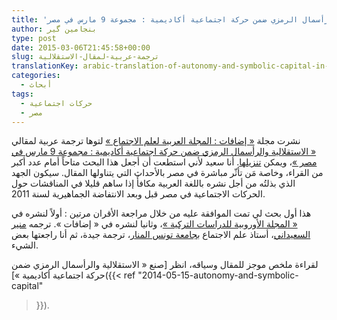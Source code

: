 ```yaml
---
title: 'ترجمة عربية لمقال « الاستقلالية والرأسمال الرمزي ضمن حركة اجتماعية أكاديمية : مجموعة 9 مارس في مصر »'
author: بنجامين گير
type: post
date: 2015-03-06T21:45:58+00:00
slug: ترجمة-عربية-لمقال-الاستقلالية
translationKey: arabic-translation-of-autonomy-and-symbolic-capital-in-an-academic-social-movement
categories:
  - أبحاث
tags:
  - حركات اجتماعية
  - مصر
---
```


نشرت مجلة
[« إضافات : المجلة العربية لعلم الاجتماع »](https://caus.org.lb/product-category/%D9%85%D8%AC%D9%84%D8%A9-%D8%A5%D8%B6%D8%A7%D9%81%D8%A7%D8%AA/)
لتوها
ترجمة عربية لمقالي
[« الاستقلالية والرأسمال الرمزي ضمن حركة اجتماعية أكاديمية : مجموعة 9 مارس في مصر »](https://doi.org/10.4000/ejts.4780)،
ويمكن
[تنزيلها](https://edoc.unibas.ch/61091/).
أنا سعيد لأني استطعت أن أجعل هذا البحث
متاحاً أمام عدد أكبر من القراء، وخاصة مَن تأثّر مباشرة في مصر بالأحداث
التي يتناولها المقال. سيكون الجهد الذي بذلتُه من أجل نشره باللغة
العربية مكافأً إذا ساهم قليلا في المناقشات حول الحركات الاجتماعية في
مصر قبل وبعد الانتفاضة الجماهيرية لسنة 2011.  </p>

هذا أول بحث لي تمت الموافقة عليه من خلال مراجعة الأقران مرتين : أولاً
لنشره في
[« المجلة الأوروبية للدراسات التركية »](https://journals.openedition.org/ejts/)،
وثانيا لنشره في « إضافات ». ترجمه
[منير السعيداني](http://tunis.academia.edu/MounirSaidani)،
أستاذ علم الاجتماع
ب[جامعة تونس المنار](http://www.utm.rnu.tn/utm/fr/)،
ترجمة جيدة، ثم أنا راجعتها بعض الشيء.

لقراءة ملخص موجز للمقال وسياقه، انظر
[صنع « الاستقلالية والرأسمال الرمزي ضمن حركة اجتماعية أكاديمية »]({{< ref
"2014-05-15-autonomy-and-symbolic-capital"
>}}).

